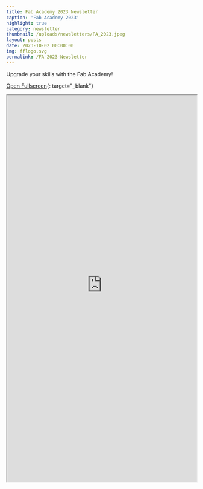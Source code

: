 ```yaml
---
title: Fab Academy 2023 Newsletter
caption: 'Fab Academy 2023'
highlight: true
category: newsletter
thumbnail: /uploads/newsletters/FA_2023.jpeg
layout: posts
date: 2023-10-02 00:00:00
img: fflogo.svg
permalink: /FA-2023-Newsletter
---
```


Upgrade your skills with the Fab Academy!

[Open Fullscreen](https://us19.campaign-archive.com/?u=703cd11616d78536ae5d303eb&id=34c334920c){: target="_blank"}

<iframe src="https://us19.campaign-archive.com/?u=703cd11616d78536ae5d303eb&id=34c334920c" style="max-width: 1024px; width: 100%; margin: 0 auto; height: 1024px"></iframe>
